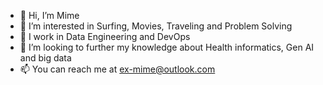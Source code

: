 - 👋 Hi, I’m Mime
- 👀 I’m interested in Surfing, Movies, Traveling and Problem Solving
- 🌱 I work in Data Engineering and DevOps
- 💞️ I’m looking to further my knowledge about Health informatics, Gen AI and big data
- 📫 You can reach me at ex-mime@outlook.com

<!---
Mimezzz/Mimezzz is a ✨ special ✨ repository because its `README.md` (this file) appears on your GitHub profile.
You can click the Preview link to take a look at your changes.
--->
